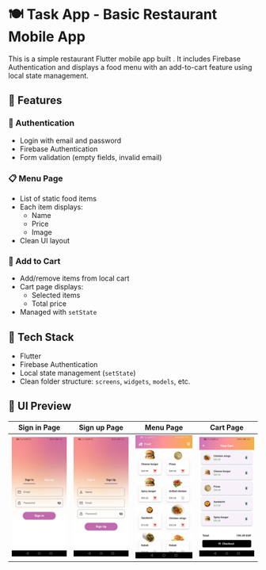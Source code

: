 # 🍽️ Task App - Basic Restaurant Mobile App

This is a simple restaurant Flutter mobile app built . It includes Firebase Authentication and displays a food menu with an add-to-cart feature using local state management.

## 🚀 Features

### 🔐 Authentication
- Login with email and password
- Firebase Authentication
- Form validation (empty fields, invalid email)

### 📋 Menu Page
- List of static food items
- Each item displays:
  - Name
  - Price
  - Image
- Clean UI layout

### 🛒 Add to Cart
- Add/remove items from local cart
- Cart page displays:
  - Selected items
  - Total price
- Managed with `setState` 

## 🧩 Tech Stack
- Flutter
- Firebase Authentication
- Local state management (`setState`)
- Clean folder structure: `screens`, `widgets`, `models`,  etc.

## 🎨 UI Preview

| Sign in Page | Sign up Page | Menu Page | Cart Page |
|--------------|--------------|-----------|-----------|
| ![Sign In](assets/images/signin.jpeg) |![Sign Up](assets/images/signup.jpeg)| ![Menu](assets/images/home.jpeg) | ![Cart](assets/images/cart.jpeg) | 
